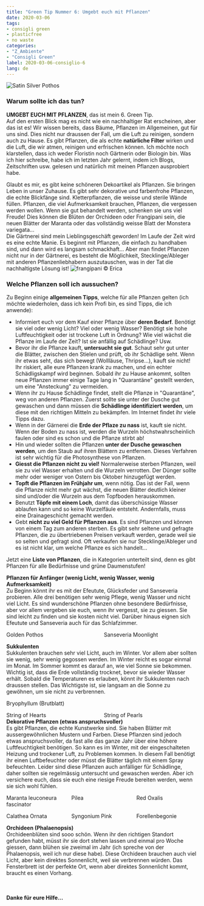 ```yaml
---
title: "Green Tip Nummer 6: Umgebt euch mit Pflanzen"
date: 2020-03-06
tags:
- consigli green
- plasticfree
- no waste
categories:
- "Z_Ambiente"
- "Consigli Green"
label: 2020-03-06-consiglio-6
lang: de
---
```

![Satin Silver Pothos](../2020-03-06-consiglio-green-numero-6/header.jpeg "frangipani © Erica")

<h3>
  <font color="grey">
  </font> Warum sollte ich das tun?
</h3>

**UMGEBT EUCH MIT PFLANZEN**, das ist mein 6. Green Tip.
<br />
Auf den ersten Blick mag es nicht wie ein nachhaltiger Rat erscheinen, aber das ist es! Wir wissen bereits, dass Bäume, Pflanzen im Allgemeinen, gut für uns sind. Dies nicht nur draussen der Fall, um die Luft zu reinigen, sondern auch zu Hause. Es gibt Pflanzen, die als echte **natürliche Filter** wirken und die Luft, die wir atmen, reinigen und erfrischen können. Ich möchte noch klarstellen, dass ich weder Floristin noch Gärtnerin oder Biologin bin. Was ich hier schreibe, habe ich im letzten Jahr gelernt, indem ich Blogs, Zeitschriften usw. gelesen und natürlich mit meinen Pflanzen ausprobiert habe.

Glaubt es mir, es gibt keine schöneren Dekoartikel als Pflanzen. Sie bringen Leben in unser Zuhause. Es gibt sehr dekorative und farbenfrohe Pflanzen, die echte Blickfänge sind. Kletterpflanzen, die weisse und sterile Wände füllen. Pflanzen, die viel Aufmerksamkeit brauchen, Pflanzen, die vergessen werden wollen. Wenn sie gut behandelt werden, schenken sie uns viel Freude! Dies können die Blüten der Orchideen oder Frangipani sein, die neuen Blätter der Maranta oder das vollständig weisse Blatt der Monstera variegata...
<br />
Die Gärtnerei sind mein Lieblingsgeschäft geworden! Im Laufe der Zeit wird es eine echte Manie. Es beginnt mit Pflanzen, die einfach zu handhaben sind, und dann wird es langsam schmackhaft... Aber man findet Pflanzen nicht nur in der Gärtnerei, es besteht die Möglichkeit, Stecklinge/Ableger mit anderen Pflanzenliebhabern auszutauschen, was in der Tat die nachhaltigste Lösung ist!
![](../2020-03-06-consiglio-green-numero-6/mensola1.jpeg "frangipani © Erica")
<h3>
	<font color="grey">
	</font> Welche Pflanzen soll ich aussuchen?
</h3>

Zu Beginn einige **allgemeinen Tipps**, welche für alle Pflanzen gelten (ich möchte wiederholen, dass ich kein Profi bin, es sind Tipps, die ich anwende):
- Informiert euch vor dem Kauf einer Pflanze über **deren Bedarf**. Benötigt sie viel oder wenig Licht? Viel oder wenig Wasser? Benötigt sie hohe Luftfeuchtigkeit oder ist trockene Luft in Ordnung? Wie viel wächst die Pflanze im Laufe der Zeit? Ist sie anfällig auf Schädlinge? Usw.
- Bevor ihr die Pflanze kauft, **untersucht sie gut**. Schaut sehr gut unter die Blätter, zwischen den Stielen und prüft, ob ihr Schädlige seht. Wenn ihr etwas seht, das sich bewegt (Wollläuse, Thripse...), kauft sie nicht! Ihr riskiert, alle eure Pflanzen krank zu machen, und ein echter Schädligskampf wird beginnen. Sobald ihr zu Hause ankommt, sollten neue Pflanzen immer einige Tage lang in "Quarantäne" gestellt werden, um eine "Ansteckung" zu vermeiden.
- Wenn ihr zu Hause Schädlinge findet, stellt die Pflanze in "Quarantäne", weg von anderen Pflanzen. Zuerst sollte sie unter der Dusche gut gewaschen und dann müssen die **Schädlinge identifiziert werden**, um diese mit den richtigen Mitteln zu bekämpfen. Im Internet findet ihr viele Tipps dazu.
- Wenn in der Gärnerei die **Erde der Pflaze zu nass** ist, kauft sie nicht. Wenn der Boden zu nass ist, werden die Wurzeln höchstwahrscheinlich faulen oder sind es schon und die Pflanze stirbt ab!
- Hin und wieder sollten die Pflanzen **unter der Dusche gewaschen werden**, um den Staub auf ihren Blättern zu entfernen. Dieses Verfahren ist sehr wichtig für die Photosynthese von Pflanzen.
- **Giesst die Pflanzen nicht zu viel!** Normalerweise sterben Pflanzen, weil sie zu viel Wasser erhalten und die Wurzeln verrotten. Der Dünger sollte mehr oder weniger von Ostern bis Oktober hinzugefügt werden.
- **Topft die Pflanzen im Frühjahr um**, wenn nötig. Das ist der Fall, wenn die Pflanze nicht mehr gut wächst, die neuen Blätter deutlich kleiner sind und/oder die Wurzeln aus dem Topfboden herauskommen.
- Benutzt **Töpfe mit einem Loch**, damit das überschüssige Wasser ablaufen kann und so keine Wurzelfäule entsteht. Andernfalls, muss eine Drainageschicht gemacht werden.
- Gebt **nicht zu viel Geld für Pflanzen aus**. Es sind Pflanzen und können von einem Tag zum anderen sterben. Es gibt sehr seltene und gefragte Pflanzen, die zu übertriebenen Preisen verkauft werden, gerade weil sie so selten und gefragt sind. Oft verkaufen sie nur Stecklinge/Ableger und es ist nicht klar, um welche Pflanze es sich handelt...

Jetzt eine **Liste von Pflanzen**, die in Kategorien unterteilt sind, denn es gibt Pflanzen für alle Bedürfnisse und grüne Daumenstufen!

**Pflanzen für Anfänger (wenig Licht, wenig Wasser, wenig Aufmerksamkeit)**
<br />
Zu Beginn könnt ihr es mit der Efeutute, Glücksfeder und Sanseveria probieren. Alle drei benötigen sehr wenig Pflege, wenig Wasser und nicht viel Licht. Es sind wunderschöne Pflanzen ohne besondere Bedürfnisse, aber vor allem vergeben sie euch, wenn ihr vergesst, sie zu giessen. Sie sind leicht zu finden und sie kosten nicht viel. Darüber hinaus eignen sich Efeutute und Sanseveria auch für das Schlafzimmer.
<p>
  <div style="width: 100%; margin-bottom: 0">
    <span class="caption-group" style="float: left; left; width: 49%; margin-right: 1%">
        <img src="../2020-03-06-consiglio-green-numero-6/efeutute.jpeg" alt="" title="frangipani © Erica" />
        <div class="caption">Golden Pothos</div>
    </span>
    <span class="caption-group" style="float: left; left; width: 49%; margin-left: 1%">
        <img src="../2020-03-06-consiglio-green-numero-6/sanseveriamoonlight.jpeg" alt="" title="frangipani © Erica" />
        <div class="caption">Sanseveria Moonlight</div>
    </span>
    <div style="clear: both"></div>
  </div>
</p>

**Sukkulenten**
<br />
Sukkulenten brauchen sehr viel Licht, auch im Winter. Vor allem aber sollten sie wenig, sehr wenig gegossen werden. Im Winter reicht es sogar einmal im Monat. Im Sommer kommt es darauf an, wie viel Sonne sie bekommen. Wichtig ist, dass die Erde vollständig trocknet, bevor sie wieder Wasser erhält. Sobald die Temperaturen es erlauben, könnt ihr Sukkulenten nach draussen stellen. Das Wichtigste ist, sie langsam an die Sonne zu gewöhnen, um sie nicht zu verbrennen.
<p>
  <div style="width: 100%; margin-bottom: 0">
    <span class="caption-group" style="float: left; left; width: 49%; margin-right: 1%">
        <img src="../2020-03-06-consiglio-green-numero-6/brutblatt.jpeg" alt="" title="frangipani © Erica" />
        <div class="caption">Bryophyllum (Brutblatt)</div>
    </span>
    <span class="caption-group" style="float: left; left; width: 49%; margin-left: 1%">
        <img src="../2020-03-06-consiglio-green-numero-6/kaktus.jpeg" alt="" title="frangipani © Erica" />
        <div class="caption"></div>
    </span>
    <div style="clear: both"></div>
  </div>
</p>

<p>
  <div style="width: 100%; margin-bottom: 0">
    <span class="caption-group" style="float: left; left; width: 49%; margin-right: 1%">
        <img src="../2020-03-06-consiglio-green-numero-6/stringofhearts.jpeg" alt="" title="frangipani © Erica" />
        <div class="caption">String of Hearts</div>
    </span>
    <span class="caption-group" style="float: left; left; width: 49%; margin-left: 1%">
        <img src="../2020-03-06-consiglio-green-numero-6/stringofpearls.jpeg" alt="" title="frangipani © Erica" />
        <div class="caption">String of Pearls</div>
    </span>
  </div>
</p>


**Dekorative Pflanzen (etwas anspruchsvoller)**
<br />
Es gibt Pflanzen, die echte Kunstwerke sind. Sie haben Blätter mit aussergewöhnlichen Mustern und Farben. Diese Pflanzen sind jedoch etwas anspruchsvoller, da fast alle das ganze Jahr über eine höhere Luftfeuchtigkeit benötigen. So kann es im Winter, mit der eingeschalteten Heizung und trockener Luft, zu Problemen kommen. In diesem Fall benötigt ihr einen Luftbefeuchter oder müsst die Blätter täglich mit einem Spray befeuchten. Leider sind diese Pflanzen auch anfälliger für Schädlinge, daher sollten sie regelmässig untersucht und gewaschen werden. Aber ich versichere euch, dass sie euch eine riesige Freude bereiten werden, wenn sie sich wohl fühlen.
<p>
  <div style="width: 100%; margin-bottom: 0">
    <span class="caption-group" style="float: left; left; width: 32%; margin-right: 1%">
        <img src="../2020-03-06-consiglio-green-numero-6/maranta.jpeg" alt="" title="frangipani © Erica" />
        <div class="caption">Maranta leuconeura fascinator</div>
    </span>
    <span class="caption-group" style="float: left; left; width: 32%; margin-right: 1%; margin-left: 1%">
        <img src="../2020-03-06-consiglio-green-numero-6/pilea.jpeg" alt="" title="frangipani © Erica" />
        <div class="caption">Pilea</div>
    </span>
    <span class="caption-group" style="float: left; left; width: 32%; margin-left: 1%">
        <img src="../2020-03-06-consiglio-green-numero-6/oxalis.jpeg" alt="" title="frangipani © Erica" />
        <div class="caption">Red Oxalis</div>
    </span>
    <div style="clear: both"></div>
  </div>
</p>

<p>
  <div style="width: 100%; margin-bottom: 0">
    <span class="caption-group" style="float: left; left; width: 32%; margin-right: 1%">
        <img src="../2020-03-06-consiglio-green-numero-6/calateaornata.jpeg" alt="" title="frangipani © Erica" />
        <div class="caption">Calathea Ornata</div>
    </span>
    <span class="caption-group" style="float: left; left; width: 32%; margin-right: 1%; margin-left: 1%">
        <img src="../2020-03-06-consiglio-green-numero-6/syngoniumpink.jpeg" alt="" title="frangipani © Erica" />
        <div class="caption">Syngonium Pink</div>
    </span>
    <span class="caption-group" style="float: left; left; width: 32%; margin-left: 1%">
        <img src="../2020-03-06-consiglio-green-numero-6/forellenbegonie.jpeg" alt="" title="frangipani © Erica" />
        <div class="caption">Forellenbegonie</div>
    </span>
    <div style="clear: both"></div>
  </div>
</p>

**Orchideen (Phalaenopsis)**
<br />
Orchideenblüten sind sooo schön. Wenn ihr den richtigen Standort gefunden habt, müsst ihr sie dort stehen lassen und einmal pro Woche giessen, dann blühen sie zweimal im Jahr (ich spreche von der Phalaenopsis, weil ich nur diese habe). Diese Orchideen brauchen auch viel Licht, aber kein direktes Sonnenlicht, weil sie verbrennen würden. Das Fensterbrett ist der perfekte Ort, wenn aber direktes Sonnenlicht kommt, braucht es einen Vorhang.
<p>
  <div style="width: 100%; margin-bottom: 0">
    <span class="caption-group" style="float: left; left; width: 49%; margin-right: 1%">
        <img src="../2020-03-06-consiglio-green-numero-6/phalaenopsis1.jpeg" alt="" title="frangipani © Erica" />
        <div class="caption"></div>
    </span>
    <span class="caption-group" style="float: left; left; width: 49%; margin-left: 1%">
        <img src="../2020-03-06-consiglio-green-numero-6/phalaenopsis2.jpeg" alt="" title="frangipani © Erica" />
        <div class="caption"></div>
    </span>
    <div style="clear: both"></div>
  </div>
</p>

<p>
  <div style="width: 100%; margin-bottom: 0">
    <span class="caption-group" style="float: left; left; width: 49%; margin-right: 1%">
        <img src="../2020-03-06-consiglio-green-numero-6/phalaenopsis3.jpeg" alt="" title="frangipani © Erica" />
        <div class="caption"></div>
    </span>
    <span class="caption-group" style="float: left; left; width: 49%; margin-left: 1%">
        <img src="../2020-03-06-consiglio-green-numero-6/phalaenopsis4.jpeg" alt="" title="frangipani © Erica" />
        <div class="caption"></div>
    </span>
    <div style="clear: both"></div>
  </div>
</p>

<h4>Danke für eure Hilfe...
  <font color="green">
    <i class="fa fa-smile-o"></i>
  </font>
</h4>

